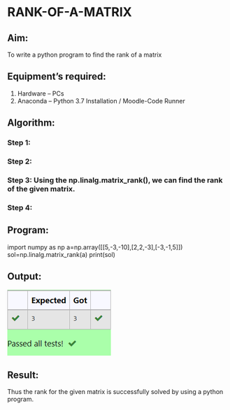 # RANK-OF-A-MATRIX
## Aim:
To write a python program to find the rank of a matrix
## Equipment’s required:
1. 	Hardware – PCs
2. 	Anaconda – Python 3.7 Installation / Moodle-Code Runner
## Algorithm:
### Step 1: 
### Step 2: 
### Step 3: Using the np.linalg.matrix_rank(), we can find the rank of the given matrix.
### Step 4: 
## Program:
import numpy as np
a=np.array([[5,-3,-10],[2,2,-3],[-3,-1,5]])
sol=np.linalg.matrix_rank(a)
print(sol)
## Output:
![Matrixrank](/imge/rank.png)
## Result:
Thus the rank for the given matrix is successfully solved by  using a python program.

